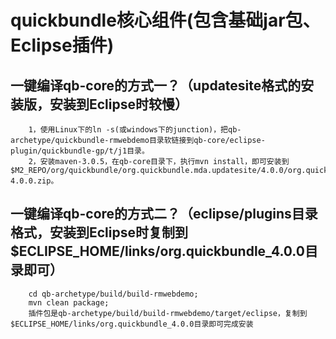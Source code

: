 quickbundle核心组件(包含基础jar包、Eclipse插件)
====================================================

一键编译qb-core的方式一？（updatesite格式的安装版，安装到Eclipse时较慢）
----------------------------------------------------
		1，使用Linux下的ln -s(或windows下的junction)，把qb-archetype/quickbundle-rmwebdemo目录软链接到qb-core/eclipse-plugin/quickbundle-gp/t/j1目录。
		2，安装maven-3.0.5，在qb-core目录下，执行mvn install，即可安装到$M2_REPO/org/quickbundle/org.quickbundle.mda.updatesite/4.0.0/org.quickbundle.mda.updatesite-4.0.0.zip。


一键编译qb-core的方式二？（eclipse/plugins目录格式，安装到Eclipse时复制到$ECLIPSE_HOME/links/org.quickbundle_4.0.0目录即可）
------------------------------------------------
		cd qb-archetype/build/build-rmwebdemo; 
		mvn clean package; 
		插件包是qb-archetype/build/build-rmwebdemo/target/eclipse，复制到$ECLIPSE_HOME/links/org.quickbundle_4.0.0目录即可完成安装